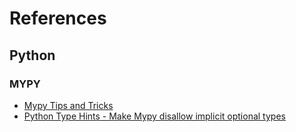 # References

## Python

### MYPY

- [Mypy Tips and Tricks](https://justincaustin.com/blog/mypy-tips-and-tricks/)
- [Python Type Hints - Make Mypy disallow implicit optional types](https://adamj.eu/tech/2022/10/18/python-type-hints-implicit-optional-types/)
